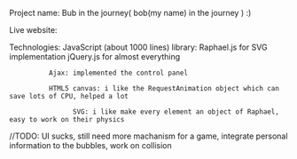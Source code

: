 Project name: Bub in the journey( bob(my name) in the journey ) :)

Live website: 

Technologies: JavaScript (about 1000 lines)
              library: Raphael.js for SVG implementation
                       jQuery.js for almost everything
                       
              Ajax: implemented the control panel
              
              HTML5 canvas: i like the RequestAnimation object which can save lots of CPU, helped a lot
              
                    SVG: i like make every element an object of Raphael, easy to work on their physics
                    
                    
//TODO: UI sucks, 
        still need more machanism for a game, 
        integrate personal information to the bubbles, 
        work on collision
